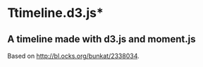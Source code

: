 # Ttimeline.d3.js*

## A timeline made with d3.js and moment.js

Based on http://bl.ocks.org/bunkat/2338034.
